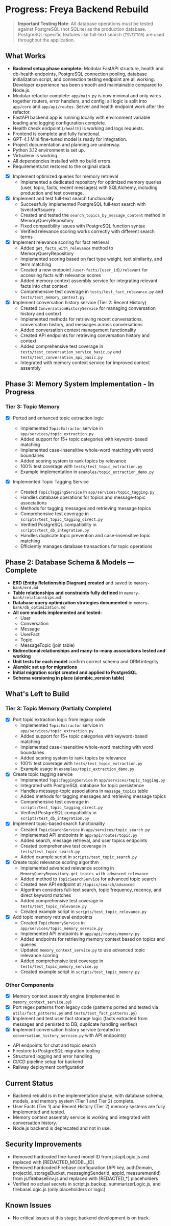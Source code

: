 # Progress: Freya Backend Rebuild

> **Important Testing Note**: All database operations must be tested against PostgreSQL (not SQLite) as the production database. PostgreSQL-specific features like full-text search (`TSVECTOR`) are used throughout the application.

## What Works

- **Backend setup phase complete:** Modular FastAPI structure, health and db-health endpoints, PostgreSQL connection pooling, database initialization script, and connection testing endpoint are all working. Developer experience has been smooth and maintainable compared to Node.js.
- Modular refactor complete: `app/main.py` is now minimal and only wires together routers, error handlers, and config; all logic is split into `app/core` and `app/api/routes`. Server and health endpoint work after the refactor.
- FastAPI backend app is running locally with environment variable loading and logging configuration complete.
- Health check endpoint (`/health`) is working and logs requests.
- Frontend is complete and fully functional.
- GPT-4.1 Mini fine-tuned model is ready for integration.
- Project documentation and planning are underway.
- Python 3.12 environment is set up.
- Virtualenv is working.
- All dependencies installed with no build errors.
- Requirements.txt restored to the original stack.
- [x] Implement optimized queries for memory retrieval
  - Implemented a dedicated repository for optimized memory queries (user, topic, facts, recent messages) with SQLAlchemy, including production and test coverage.
- [x] Implement and test full-text search functionality
  - Successfully implemented PostgreSQL full-text search with tsvector/tsquery
  - Created and tested the `search_topics_by_message_content` method in MemoryQueryRepository
  - Fixed compatibility issues with PostgreSQL function syntax
  - Verified relevance scoring works correctly with different search terms
- [x] Implement relevance scoring for fact retrieval
  - Added `get_facts_with_relevance` method to MemoryQueryRepository
  - Implemented scoring based on fact type weight, text similarity, and term matching
  - Created a new endpoint `/user-facts/{user_id}/relevant` for accessing facts with relevance scores
  - Added memory context assembly service for integrating relevant facts into chat context
  - Comprehensive test coverage in `tests/test_fact_relevance.py` and `tests/test_memory_context.py`
- [x] Implement conversation history service (Tier 2: Recent History)
  - Created `ConversationHistoryService` for managing conversation history and context
  - Implemented methods for retrieving recent conversations, conversation history, and messages across conversations
  - Added conversation context management functionality
  - Created API endpoints for retrieving conversation history and context
  - Added comprehensive test coverage in `tests/test_conversation_service_basic.py` and `tests/test_conversation_api_basic.py`
  - Integrated with memory context service for improved context assembly

## Phase 3: Memory System Implementation - In Progress

### Tier 3: Topic Memory
- [x] Ported and enhanced topic extraction logic
  - Implemented `TopicExtractor` service in `app/services/topic_extraction.py`
  - Added support for 15+ topic categories with keyword-based matching
  - Implemented case-insensitive whole-word matching with word boundaries
  - Added scoring system to rank topics by relevance
  - 100% test coverage with `tests/test_topic_extraction.py`
  - Example implementation in `examples/topic_extraction_demo.py`

- [x] Implemented Topic Tagging Service
  - Created `TopicTaggingService` in `app/services/topic_tagging.py`
  - Handles database operations for topics and message-topic associations
  - Methods for tagging messages and retrieving message topics
  - Comprehensive test coverage in `scripts/test_topic_tagging_direct.py`
  - Verified PostgreSQL compatibility in `scripts/test_db_integration.py`
  - Handles duplicate topic prevention and case-insensitive topic matching
  - Efficiently manages database transactions for topic operations

## Phase 2: Database Schema & Models — Complete

- **ERD (Entity Relationship Diagram) created** and saved to `memory-bank/erd.md`
- **Table relationships and constraints fully defined** in `memory-bank/relationships.md`
- **Database query optimization strategies documented** in `memory-bank/db_optimization.md`
- **All core models implemented and tested:**
    - User
    - Conversation
    - Message
    - UserFact
    - Topic
    - MessageTopic (join table)
- **Bidirectional relationships and many-to-many associations tested and working**
- **Unit tests for each model** confirm correct schema and ORM integrity
- **Alembic set up for migrations**
- **Initial migration script created and applied to PostgreSQL**
- **Schema versioning in place (alembic_version table)**

## What's Left to Build

### Tier 3: Topic Memory (Partially Complete)
- [x] Port topic extraction logic from legacy code
  - Implemented `TopicExtractor` service in `app/services/topic_extraction.py`
  - Added support for 15+ topic categories with keyword-based matching
  - Implemented case-insensitive whole-word matching with word boundaries
  - Added scoring system to rank topics by relevance
  - 100% test coverage with `tests/test_topic_extraction.py`
  - Example usage in `examples/topic_extraction_demo.py`
- [x] Create topic tagging service
  - Implemented `TopicTaggingService` in `app/services/topic_tagging.py`
  - Integrated with PostgreSQL database for topic persistence
  - Handles message-topic associations in `message_topics` table
  - Added methods for tagging messages and retrieving message topics
  - Comprehensive test coverage in `scripts/test_topic_tagging_direct.py`
  - Verified PostgreSQL compatibility in `scripts/test_db_integration.py`
- [x] Implement topic-based search functionality
  - Created `TopicSearchService` in `app/services/topic_search.py`
  - Implemented API endpoints in `app/api/routes/topic.py`
  - Added search, message retrieval, and user topics endpoints
  - Created comprehensive test coverage in `tests/test_topic_search.py`
  - Added example script in `scripts/test_topic_search.py`
- [x] Create topic relevance scoring algorithm
  - Implemented advanced relevance scoring in `MemoryQueryRepository.get_topics_with_advanced_relevance`
  - Added method to `TopicSearchService` for advanced topic search
  - Created new API endpoint at `/topics/search/advanced`
  - Algorithm considers full-text search, topic frequency, recency, and direct keyword matches
  - Added comprehensive test coverage in `tests/test_topic_relevance.py`
  - Created example script in `scripts/test_topic_relevance.py`
- [x] Add topic memory retrieval endpoints
  - Created `TopicMemoryService` in `app/services/topic_memory_service.py`
  - Implemented API endpoints in `app/api/routes/memory.py`
  - Added endpoints for retrieving memory context based on topics and queries
  - Updated `memory_context_service.py` to use advanced topic relevance scoring
  - Added comprehensive test coverage in `tests/test_topic_memory_service.py`
  - Created example script in `scripts/test_topic_memory.py`

### Other Components
- [x] Memory context assembly engine (implemented in `memory_context_service.py`)
- [x] Port regex patterns from legacy code (patterns ported and tested via `utils/fact_patterns.py` and `tests/test_fact_patterns.py`)
- [x] Implement and test user fact storage logic (facts extracted from messages and persisted to DB; duplicate handling verified)
- [x] Implement conversation history service (created in `conversation_history_service.py` with API endpoints)
- API endpoints for chat and topic search
- Firestore to PostgreSQL migration tooling
- Structured logging and error handling
- CI/CD pipeline setup for backend
- Railway deployment configuration

## Current Status

- Backend rebuild is in the implementation phase, with database schema, models, and memory system (Tier 1 and Tier 2) complete.
- User Facts (Tier 1) and Recent History (Tier 2) memory systems are fully implemented and tested.
- Memory context assembly service is working and integrated with conversation history.
- Node.js backend is deprecated and not in use.

## Security Improvements

- Removed hardcoded fine-tuned model ID from js/apiLogic.js and replaced with [REDACTED_MODEL_ID]
- Removed hardcoded Firebase configuration (API key, authDomain, projectId, storageBucket, messagingSenderId, appId, measurementId) from js/firebaseEnv.js and replaced with [REDACTED_*] placeholders
- Verified no actual secrets in script.js.backup, summarizerLogic.js, and firebaseLogic.js (only placeholders or logic)
## Known Issues

- No critical issues at this stage; backend development is on track.
